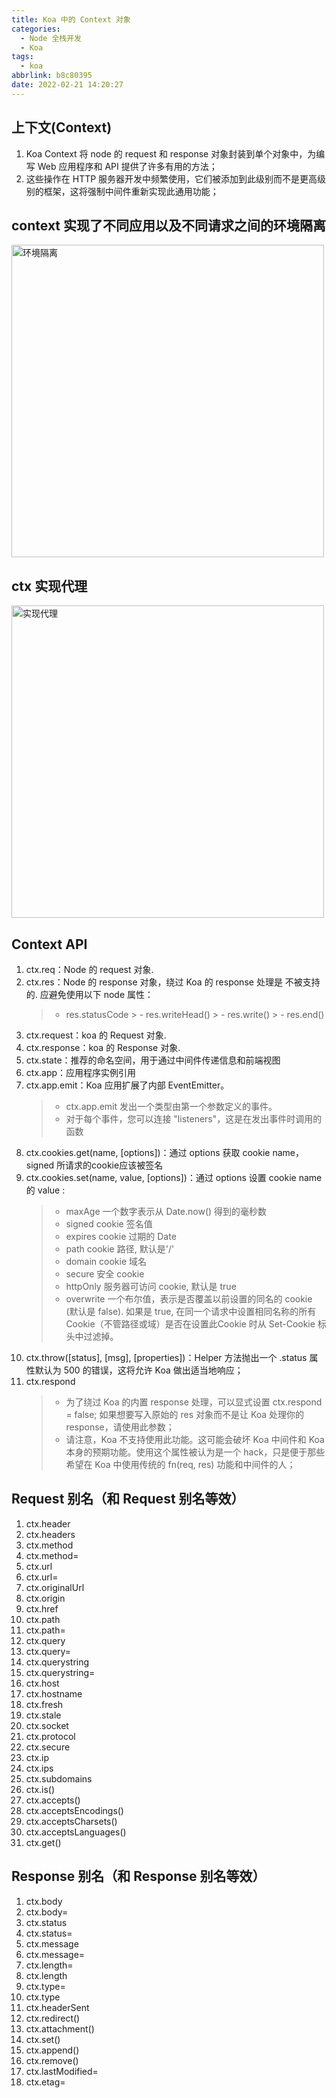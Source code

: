 ```yaml
---
title: Koa 中的 Context 对象
categories:
  - Node 全栈开发
  - Koa
tags:
  - koa
abbrlink: b8c80395
date: 2022-02-21 14:20:27
---
```


## 上下文(Context)
1. Koa Context 将 node 的 request 和 response 对象封装到单个对象中，为编写 Web 应用程序和 API 提供了许多有用的方法；
2. 这些操作在 HTTP 服务器开发中频繁使用，它们被添加到此级别而不是更高级别的框架，这将强制中间件重新实现此通用功能；

## context 实现了不同应用以及不同请求之间的环境隔离
<img src="环境隔离.jpg" width="500px" height="auto" class="lazy-load" title="环境隔离"/>

## ctx 实现代理
<img src="实现代理.jpg" width="500px" height="auto" class="lazy-load" title="实现代理"/>

## Context API
1. ctx.req：Node 的 request 对象.
2. ctx.res：Node 的 response 对象，绕过 Koa 的 response 处理是 不被支持的. 应避免使用以下 node 属性：
    > - res.statusCode
		> - res.writeHead()
		> - res.write()
		> - res.end()
3. ctx.request：koa 的 Request 对象.
4. ctx.response：koa 的 Response 对象.
5. ctx.state：推荐的命名空间，用于通过中间件传递信息和前端视图
6. ctx.app：应用程序实例引用
7. ctx.app.emit：Koa 应用扩展了内部 EventEmitter。
    > - ctx.app.emit 发出一个类型由第一个参数定义的事件。
    > - 对于每个事件，您可以连接 "listeners"，这是在发出事件时调用的函数
8. ctx.cookies.get(name, [options])：通过 options 获取 cookie name，signed 所请求的cookie应该被签名
9. ctx.cookies.set(name, value, [options])：通过 options 设置 cookie name 的 value :
    > - maxAge 一个数字表示从 Date.now() 得到的毫秒数
    > - signed cookie 签名值
    > - expires cookie 过期的 Date
    > - path cookie 路径, 默认是'/'
    > - domain cookie 域名
    > - secure 安全 cookie
    > - httpOnly 服务器可访问 cookie, 默认是 true
    > - overwrite 一个布尔值，表示是否覆盖以前设置的同名的 cookie (默认是 false). 如果是 true, 在同一个请求中设置相同名称的所有 Cookie（不管路径或域）是否在设置此Cookie 时从 Set-Cookie 标头中过滤掉。
10. ctx.throw([status], [msg], [properties])：Helper 方法抛出一个 .status 属性默认为 500 的错误，这将允许 Koa 做出适当地响应；
11. ctx.respond
    > - 为了绕过 Koa 的内置 response 处理，可以显式设置 ctx.respond = false; 如果想要写入原始的 res 对象而不是让 Koa 处理你的 response，请使用此参数；
    > - 请注意，Koa 不支持使用此功能。这可能会破坏 Koa 中间件和 Koa 本身的预期功能。使用这个属性被认为是一个 hack，只是便于那些希望在 Koa 中使用传统的 fn(req, res) 功能和中间件的人；

## Request 别名（和 Request 别名等效）
1. ctx.header
2. ctx.headers
3. ctx.method
4. ctx.method=
5. ctx.url
6. ctx.url=
7. ctx.originalUrl
8. ctx.origin
9. ctx.href
10. ctx.path
11. ctx.path=
12. ctx.query
13. ctx.query=
14. ctx.querystring
15. ctx.querystring=
16. ctx.host
17. ctx.hostname
18. ctx.fresh
19. ctx.stale
20. ctx.socket
21. ctx.protocol
22. ctx.secure
23. ctx.ip
24. ctx.ips
25. ctx.subdomains
26. ctx.is()
27. ctx.accepts()
28. ctx.acceptsEncodings()
29. ctx.acceptsCharsets()
30. ctx.acceptsLanguages()
31. ctx.get()

## Response 别名（和 Response 别名等效）
1. ctx.body
2. ctx.body=
3. ctx.status
4. ctx.status=
5. ctx.message
6. ctx.message=
7. ctx.length=
8. ctx.length
9. ctx.type=
10. ctx.type
11. ctx.headerSent
12. ctx.redirect()
13. ctx.attachment()
14. ctx.set()
15. ctx.append()
16. ctx.remove()
17. ctx.lastModified=
18. ctx.etag=
